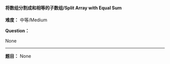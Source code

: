 #### 将数组分割成和相等的子数组/Split Array with Equal Sum
**难度：** 中等/Medium

**Question：** 

None

------

**题目：** 
None
